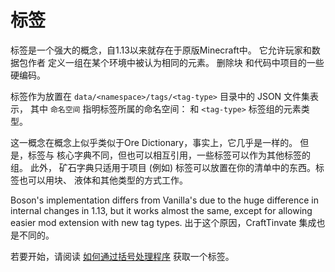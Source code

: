 # 标签

标签是一个强大的概念，自1.13以来就存在于原版Minecraft中。 它允许玩家和数据包作者 定义一组在某个环境中被认为相同的元素。 删除块 和代码中项目的一些硬编码。

标签作为放置在 `data/<namespace>/tags/<tag-type>` 目录中的 JSON 文件集表示， 其中 `命名空间` 指明标签所属的命名空间： 和 `<tag-type>` 标签组的元素类型。

这一概念在概念上似乎类似于Ore Dictionary，事实上，它几乎是一样的。 但是，标签与 核心字典不同，但也可以相互引用，一些标签可以作为其他标签的组。 此外， 矿石字典只适用于项目 (例如) 标签可以放置在你的清单中的东西。标签也可以用块、 液体和其他类型的方式工作。

Boson's implementation differs from Vanilla's due to the huge difference in internal changes in 1.13, but it works almost the same, except for allowing easier mod extension with new tag types. 出于这个原因，CraftTinvate 集成也是不同的。

若要开始，请阅读 [如何通过括号处理程序](/Mods/Boson/Tags/BracketHandler/) 获取一个标签。

